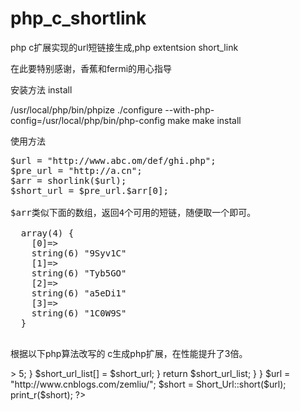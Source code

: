 php_c_shortlink
===============

php c扩展实现的url短链接生成,php extentsion short_link

在此要特别感谢，香蕉和fermi的用心指导

安装方法 install

/usr/local/php/bin/phpize 
./configure --with-php-config=/usr/local/php/bin/php-config
make
make install

使用方法
<pre>
$url = "http://www.abc.om/def/ghi.php";
$pre_url = "http://a.cn";
$arr = shorlink($url);
$short_url = $pre_url.$arr[0];

$arr类似下面的数组，返回4个可用的短链，随便取一个即可。

  array(4) {
    [0]=>
    string(6) "9Syv1C"
    [1]=>
    string(6) "Tyb5GO"
    [2]=>
    string(6) "a5eDi1"
    [3]=>
    string(6) "1C0W9S"
  }

</pre>



根据以下php算法改写的 c生成php扩展，在性能提升了3倍。

<?php 
    #短连接生成算法
    
    class Short_Url {
        #字符表
        public static $charset = "0123456789ABCDEFGHIJKLMNOPQRSTUVWXYZabcdefghijklmnopqrstuvwxyz";

        public static function short($url) {
            $key = "alexis";
            $urlhash = md5($key . $url);
            $len = strlen($urlhash);

            #将加密后的串分成4段，每段4字节，对每段进行计算，一共可以生成四组短连接
            for ($i = 0; $i < 4; $i++) {
                $urlhash_piece = substr($urlhash, $i * $len / 4, $len / 4);
                #将分段的位与0x3fffffff做位与，0x3fffffff表示二进制数的30个1，即30位以后的加密串都归零
                $hex = hexdec($urlhash_piece) & 0x3fffffff; #此处需要用到hexdec()将16进制字符串转为10进制数值型，否则运算会不正常

                $short_url = "http://t.cn/";
                #生成6位短连接
                for ($j = 0; $j < 6; $j++) {
                    #将得到的值与0x0000003d,3d为61，即charset的坐标最大值
                    $short_url .= self::$charset[$hex & 0x0000003d];
                    #循环完以后将hex右移5位
                    $hex = $hex >> 5;
                }

                $short_url_list[] = $short_url;
            }

            return $short_url_list;
        }
    }

    $url = "http://www.cnblogs.com/zemliu/";
    $short = Short_Url::short($url);
    print_r($short);
?>





